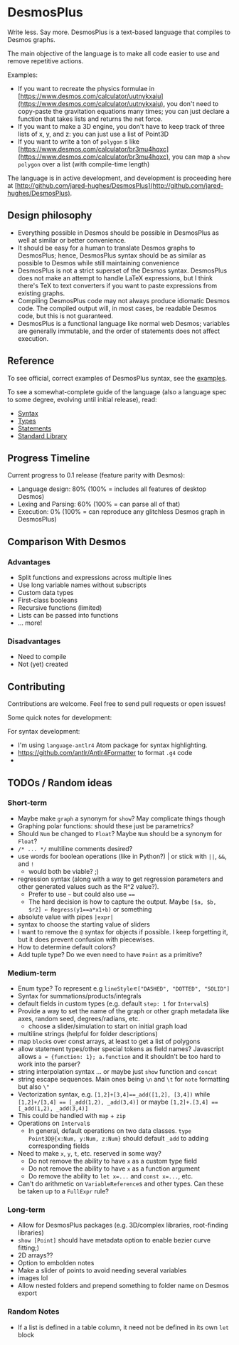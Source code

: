 # DesmosPlus

Write less. Say more. DesmosPlus is a text-based language that compiles to Desmos graphs.

The main objective of the language is to make all code easier to use and remove repetitive actions.

Examples:
- If you want to recreate the physics formulae in [https://www.desmos.com/calculator/uutnykxaiu](https://www.desmos.com/calculator/uutnykxaiu), you don't need to copy-paste the gravitation equations many times; you can just declare a function that takes lists and returns the net force.
- If you want to make a 3D engine, you don't have to keep track of three lists of x, y, and z: you can just use a list of Point3D
- If you want to write a ton of `polygon` s like [https://www.desmos.com/calculator/br3mu4hqxc](https://www.desmos.com/calculator/br3mu4hqxc), you can map a `show polygon` over a list (with compile-time length)

The language is in active development, and development is proceeding here at [http://github.com/jared-hughes/DesmosPlus](http://github.com/jared-hughes/DesmosPlus).

## Design philosophy

- Everything possible in Desmos should be possible in DesmosPlus as well at similar or better convenience.
- It should be easy for a human to translate Desmos graphs to DesmosPlus; hence, DesmosPlus syntax should be as similar as possible to Desmos while still maintaining convenience
- DesmosPlus is not a strict superset of the Desmos syntax. DesmosPlus does not make an attempt to handle LaTeX expressions, but I think there's TeX to text converters if you want to paste expressions from existing graphs.
- Compiling DesmosPlus code may not always produce idiomatic Desmos code. The compiled output will, in most cases, be readable Desmos code, but this is not guaranteed.
- DesmosPlus is a functional language like normal web Desmos; variables are generally immutable, and the order of statements does not affect execution.

## Reference

To see official, correct examples of DesmosPlus syntax, see the [examples](src/examples).

To see a somewhat-complete guide of the language (also a language spec to some degree, evolving until initial release), read:

  - [Syntax](docs/syntax.md)
  - [Types](docs/types.md)
  - [Statements](docs/statements.md)
  - [Standard Library](docs/standard_library.md)

## Progress Timeline

Current progress to 0.1 release (feature parity with Desmos):

- Language design: 80% (100% = includes all features of desktop Desmos)
- Lexing and Parsing: 60% (100% = can parse all of that)
- Execution: 0% (100% = can reproduce any glitchless Desmos graph in DesmosPlus)

## Comparison With Desmos

### Advantages

- Split functions and expressions across multiple lines
- Use long variable names without subscripts
- Custom data types
- First-class booleans
- Recursive functions (limited)
- Lists can be passed into functions
- ... more!

### Disadvantages

- Need to compile
- Not (yet) created

## Contributing

Contributions are welcome. Feel free to send pull requests or open issues!

Some quick notes for development:

For syntax development:

- I'm using `language-antlr4` Atom package for syntax highlighting.
- https://github.com/antlr/Antlr4Formatter to format `.g4` code
-

## TODOs / Random ideas

### Short-term

- Maybe make `graph` a synonym for `show`? May complicate things though
- Graphing polar functions: should these just be parametrics?
- Should `Num` be changed to `Float`? Maybe `Num` should be a synonym for `Float`?
- `/* ... */` multiline comments desired?
- use words for boolean operations (like in Python?) | or stick with `||`, `&&`, and `!`
  - would both be viable? ;)
- regression syntax (along with a way to get regression parameters and other generated values such as the R^2 value?).
  - Prefer to use `~` but could also use `==`
  - The hard decision is how to capture the output. Maybe `[$a, $b, $r2] ← Regress(y1==a*x1+b)` or something
- absolute value with pipes `|expr|`
- syntax to choose the starting value of sliders
- I want to remove the `@` syntax for objects if possible. I keep forgetting it, but it does prevent confusion with piecewises.
- How to determine default colors?
- Add tuple type? Do we even need to have `Point` as a primitive?


### Medium-term

- Enum type? To represent e.g `lineStyle`∊`["DASHED", "DOTTED", "SOLID"]`
- Syntax for summations/products/integrals
- default fields in custom types (e.g. default `step: 1` for `Interval`s)
- Provide a way to set the name of the graph or other graph metadata like axes, random seed, degrees/radians, etc.
  - choose a slider/simulation to start on initial graph load
- multiline strings (helpful for folder descriptions)
- map `block`s over const arrays, at least to get a list of polygons
- allow statement types/other special tokens as field names? Javascript allows `a = {function: 1}; a.function` and it shouldn't be too hard to work into the parser?
- string interpolation syntax ... or maybe just `show` function and `concat`
- string escape sequences. Main ones being `\n` and `\t` for `note` formatting but also `\"`
- Vectorization syntax, e.g. `[1,2]+[3,4]==_add([1,2], [3,4])` while `[1,2]+/[3,4] == [_add(1,2), _add(3,4)]` or maybe `[1,2]+.[3,4] == [_add(1,2), _add(3,4)]`
- This could be handled with `map` + `zip`
- Operations on `Interval`s
  - In general, default operations on two data classes. `type Point3D@{x:Num, y:Num, z:Num}` should default `_add` to adding corresponding fields
- Need to make `x`, `y`, `t`, etc. reserved in some way?
  - Do not remove the ability to have `x` as a custom type field
  - Do not remove the ability to have `x` as a function argument
  - Do remove the ability to `let x=...` and `const x=...`, etc.
- Can't do arithmetic on `VariableReference`s and other types. Can these be taken up to a `FullExpr` rule?

### Long-term

- Allow for DesmosPlus packages (e.g. 3D/complex libraries, root-finding libraries)
- `show [Point]` should have metadata option to enable bezier curve fitting;)
- 2D arrays??
- Option to embolden notes
- Make a slider of points to avoid needing several variables
- images lol
- Allow nested folders and prepend something to folder name on Desmos export

### Random Notes

- If a list is defined in a table column, it need not be defined in its own `let` block
